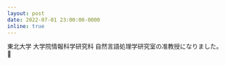 ```yaml
---
layout: post
date: 2022-07-01 23:00:00-0000
inline: true
---
```


東北大学 大学院情報科学研究科 自然言語処理学研究室の准教授になりました。🎋

